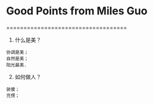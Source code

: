 # Good Points from Miles Guo
===================================
1. 什么是美？
```
协调是美；
自然是美；
阳光最美.
```
2. 如何做人？
```
装傻；
充愣；
```